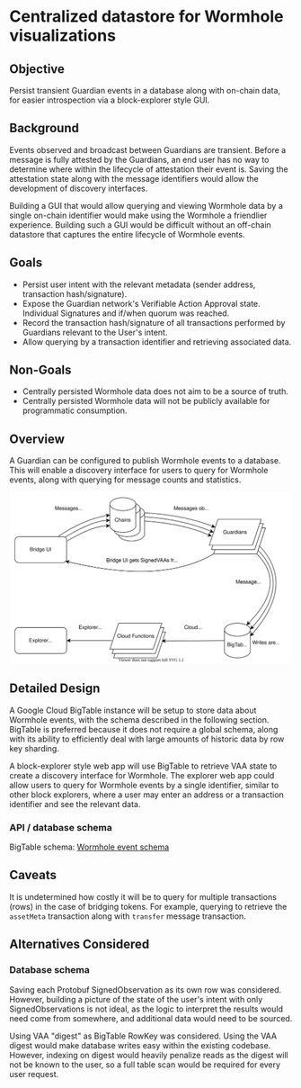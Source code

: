 # Centralized datastore for Wormhole visualizations

## Objective

Persist transient Guardian events in a database along with on-chain data, for easier introspection via a block-explorer style GUI.

## Background

Events observed and broadcast between Guardians are transient. Before a message is fully attested by the Guardians, an end user has no way to determine where within the lifecycle of attestation their event is. Saving the attestation state along with the message identifiers would allow the development of discovery interfaces.

Building a GUI that would allow querying and viewing Wormhole data by a single on-chain identifier would make using the Wormhole a friendlier experience. Building such a GUI would be difficult without an off-chain datastore that captures the entire lifecycle of Wormhole events.

## Goals

- Persist user intent with the relevant metadata (sender address, transaction hash/signature).
- Expose the Guardian network's Verifiable Action Approval state. Individual Signatures and if/when quorum was reached.
- Record the transaction hash/signature of all transactions performed by Guardians relevant to the User's intent.
- Allow querying by a transaction identifier and retrieving associated data.


## Non-Goals

- Centrally persisted Wormhole data does not aim to be a source of truth.
- Centrally persisted Wormhole data will not be publicly available for programmatic consumption.

## Overview

A Guardian can be configured to publish Wormhole events to a database. This will enable a discovery interface for users to query for Wormhole events, along with querying for message counts and statistics.

![Wormhole data flow](Wormhole-data-flow.svg)


## Detailed Design

A Google Cloud BigTable instance will be setup to store data about Wormhole events, with the schema described in the following section. BigTable is preferred because it does not require a global schema, along with its ability to efficiently deal with large amounts of historic data by row key sharding.

A block-explorer style web app will use BigTable to retrieve VAA state to create a discovery interface for Wormhole. The explorer web app could allow users to query for Wormhole events by a single identifier, similar to other block explorers, where a user may enter an address or a transaction identifier and see the relevant data.

### API / database schema

BigTable schema: [Wormhole event schema](./bigtable_event_schema.md)

## Caveats

It is undetermined how costly it will be to query for multiple transactions (rows) in the case of bridging tokens. For example, querying to retrieve the `assetMeta` transaction along with `transfer` message transaction.

## Alternatives Considered

### Database schema

Saving each Protobuf SignedObservation as its own row was considered. However, building a picture of the state of the user's intent with only SignedObservations is not ideal, as the logic to interpret the results would need come from somewhere, and additional data would need to be sourced.

Using VAA "digest" as BigTable RowKey was considered. Using the VAA digest would make database writes easy within the existing codebase. However, indexing on digest would heavily penalize reads as the digest will not be known to the user, so a full table scan would be required for every user request.
